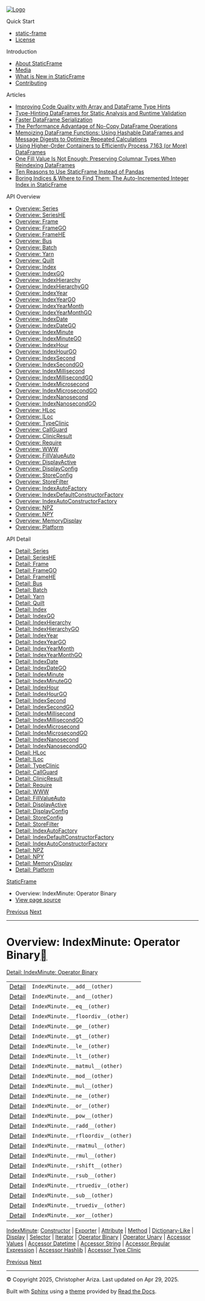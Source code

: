 [![Logo](../_static/sf-logo-web_icon-small.png)](../index.md)

Quick Start

* [static-frame](../readme.md)
* [License](../license.md)

Introduction

* [About StaticFrame](../intro.md)
* [Media](../intro.md#media)
* [What is New in StaticFrame](../new.md)
* [Contributing](../contributing.md)

Articles

* [Improving Code Quality with Array and DataFrame Type Hints](../articles/guard.md)
* [Type-Hinting DataFrames for Static Analysis and Runtime Validation](../articles/ftyping.md)
* [Faster DataFrame Serialization](../articles/serialize.md)
* [The Performance Advantage of No-Copy DataFrame Operations](../articles/no_copy.md)
* [Memoizing DataFrame Functions: Using Hashable DataFrames and Message Digests to Optimize Repeated Calculations](../articles/hash.md)
* [Using Higher-Order Containers to Efficiently Process 7,163 (or More) DataFrames](../articles/uhoc.md)
* [One Fill Value Is Not Enough: Preserving Columnar Types When Reindexing DataFrames](../articles/fill_value.md)
* [Ten Reasons to Use StaticFrame Instead of Pandas](../articles/upgrade.md)
* [Boring Indices & Where to Find Them: The Auto-Incremented Integer Index in StaticFrame](../articles/aiii.md)

API Overview

* [Overview: Series](series.md)
* [Overview: SeriesHE](series_he.md)
* [Overview: Frame](frame.md)
* [Overview: FrameGO](frame_go.md)
* [Overview: FrameHE](frame_he.md)
* [Overview: Bus](bus.md)
* [Overview: Batch](batch.md)
* [Overview: Yarn](yarn.md)
* [Overview: Quilt](quilt.md)
* [Overview: Index](index.md)
* [Overview: IndexGO](index_go.md)
* [Overview: IndexHierarchy](index_hierarchy.md)
* [Overview: IndexHierarchyGO](index_hierarchy_go.md)
* [Overview: IndexYear](index_year.md)
* [Overview: IndexYearGO](index_year_go.md)
* [Overview: IndexYearMonth](index_year_month.md)
* [Overview: IndexYearMonthGO](index_year_month_go.md)
* [Overview: IndexDate](index_date.md)
* [Overview: IndexDateGO](index_date_go.md)
* [Overview: IndexMinute](index_minute.md)
* [Overview: IndexMinuteGO](index_minute_go.md)
* [Overview: IndexHour](index_hour.md)
* [Overview: IndexHourGO](index_hour_go.md)
* [Overview: IndexSecond](index_second.md)
* [Overview: IndexSecondGO](index_second_go.md)
* [Overview: IndexMillisecond](index_millisecond.md)
* [Overview: IndexMillisecondGO](index_millisecond_go.md)
* [Overview: IndexMicrosecond](index_microsecond.md)
* [Overview: IndexMicrosecondGO](index_microsecond_go.md)
* [Overview: IndexNanosecond](index_nanosecond.md)
* [Overview: IndexNanosecondGO](index_nanosecond_go.md)
* [Overview: HLoc](hloc.md)
* [Overview: ILoc](iloc.md)
* [Overview: TypeClinic](type_clinic.md)
* [Overview: CallGuard](call_guard.md)
* [Overview: ClinicResult](clinic_result.md)
* [Overview: Require](require.md)
* [Overview: WWW](www.md)
* [Overview: FillValueAuto](fill_value_auto.md)
* [Overview: DisplayActive](display_active.md)
* [Overview: DisplayConfig](display_config.md)
* [Overview: StoreConfig](store_config.md)
* [Overview: StoreFilter](store_filter.md)
* [Overview: IndexAutoFactory](index_auto_factory.md)
* [Overview: IndexDefaultConstructorFactory](index_default_constructor_factory.md)
* [Overview: IndexAutoConstructorFactory](index_auto_constructor_factory.md)
* [Overview: NPZ](npz.md)
* [Overview: NPY](npy.md)
* [Overview: MemoryDisplay](memory_display.md)
* [Overview: Platform](platform.md)

API Detail

* [Detail: Series](../api_detail/series.md)
* [Detail: SeriesHE](../api_detail/series_he.md)
* [Detail: Frame](../api_detail/frame.md)
* [Detail: FrameGO](../api_detail/frame_go.md)
* [Detail: FrameHE](../api_detail/frame_he.md)
* [Detail: Bus](../api_detail/bus.md)
* [Detail: Batch](../api_detail/batch.md)
* [Detail: Yarn](../api_detail/yarn.md)
* [Detail: Quilt](../api_detail/quilt.md)
* [Detail: Index](../api_detail/index.md)
* [Detail: IndexGO](../api_detail/index_go.md)
* [Detail: IndexHierarchy](../api_detail/index_hierarchy.md)
* [Detail: IndexHierarchyGO](../api_detail/index_hierarchy_go.md)
* [Detail: IndexYear](../api_detail/index_year.md)
* [Detail: IndexYearGO](../api_detail/index_year_go.md)
* [Detail: IndexYearMonth](../api_detail/index_year_month.md)
* [Detail: IndexYearMonthGO](../api_detail/index_year_month_go.md)
* [Detail: IndexDate](../api_detail/index_date.md)
* [Detail: IndexDateGO](../api_detail/index_date_go.md)
* [Detail: IndexMinute](../api_detail/index_minute.md)
* [Detail: IndexMinuteGO](../api_detail/index_minute_go.md)
* [Detail: IndexHour](../api_detail/index_hour.md)
* [Detail: IndexHourGO](../api_detail/index_hour_go.md)
* [Detail: IndexSecond](../api_detail/index_second.md)
* [Detail: IndexSecondGO](../api_detail/index_second_go.md)
* [Detail: IndexMillisecond](../api_detail/index_millisecond.md)
* [Detail: IndexMillisecondGO](../api_detail/index_millisecond_go.md)
* [Detail: IndexMicrosecond](../api_detail/index_microsecond.md)
* [Detail: IndexMicrosecondGO](../api_detail/index_microsecond_go.md)
* [Detail: IndexNanosecond](../api_detail/index_nanosecond.md)
* [Detail: IndexNanosecondGO](../api_detail/index_nanosecond_go.md)
* [Detail: HLoc](../api_detail/hloc.md)
* [Detail: ILoc](../api_detail/iloc.md)
* [Detail: TypeClinic](../api_detail/type_clinic.md)
* [Detail: CallGuard](../api_detail/call_guard.md)
* [Detail: ClinicResult](../api_detail/clinic_result.md)
* [Detail: Require](../api_detail/require.md)
* [Detail: WWW](../api_detail/www.md)
* [Detail: FillValueAuto](../api_detail/fill_value_auto.md)
* [Detail: DisplayActive](../api_detail/display_active.md)
* [Detail: DisplayConfig](../api_detail/display_config.md)
* [Detail: StoreConfig](../api_detail/store_config.md)
* [Detail: StoreFilter](../api_detail/store_filter.md)
* [Detail: IndexAutoFactory](../api_detail/index_auto_factory.md)
* [Detail: IndexDefaultConstructorFactory](../api_detail/index_default_constructor_factory.md)
* [Detail: IndexAutoConstructorFactory](../api_detail/index_auto_constructor_factory.md)
* [Detail: NPZ](../api_detail/npz.md)
* [Detail: NPY](../api_detail/npy.md)
* [Detail: MemoryDisplay](../api_detail/memory_display.md)
* [Detail: Platform](../api_detail/platform.md)

[StaticFrame](../index.md)

* Overview: IndexMinute: Operator Binary
* [View page source](../_sources/api_overview/index_minute-operator_binary.rst.txt)

[Previous](index_minute-iterator.md "Overview: IndexMinute: Iterator")
[Next](index_minute-operator_unary.md "Overview: IndexMinute: Operator Unary")

---

# Overview: IndexMinute: Operator Binary[](#overview-indexminute-operator-binary "Link to this heading")

[Detail: IndexMinute: Operator Binary](../api_detail/index_minute-operator_binary.md#api-detail-indexminute-operator-binary)

|  |  |  |
| --- | --- | --- |
| [Detail](../api_detail/index_minute-operator_binary.md#api-sig-indexminute-add) | `IndexMinute.__add__(other)` |  |
| [Detail](../api_detail/index_minute-operator_binary.md#api-sig-indexminute-and) | `IndexMinute.__and__(other)` |  |
| [Detail](../api_detail/index_minute-operator_binary.md#api-sig-indexminute-eq) | `IndexMinute.__eq__(other)` |  |
| [Detail](../api_detail/index_minute-operator_binary.md#api-sig-indexminute-floordiv) | `IndexMinute.__floordiv__(other)` |  |
| [Detail](../api_detail/index_minute-operator_binary.md#api-sig-indexminute-ge) | `IndexMinute.__ge__(other)` |  |
| [Detail](../api_detail/index_minute-operator_binary.md#api-sig-indexminute-gt) | `IndexMinute.__gt__(other)` |  |
| [Detail](../api_detail/index_minute-operator_binary.md#api-sig-indexminute-le) | `IndexMinute.__le__(other)` |  |
| [Detail](../api_detail/index_minute-operator_binary.md#api-sig-indexminute-lt) | `IndexMinute.__lt__(other)` |  |
| [Detail](../api_detail/index_minute-operator_binary.md#api-sig-indexminute-matmul) | `IndexMinute.__matmul__(other)` |  |
| [Detail](../api_detail/index_minute-operator_binary.md#api-sig-indexminute-mod) | `IndexMinute.__mod__(other)` |  |
| [Detail](../api_detail/index_minute-operator_binary.md#api-sig-indexminute-mul) | `IndexMinute.__mul__(other)` |  |
| [Detail](../api_detail/index_minute-operator_binary.md#api-sig-indexminute-ne) | `IndexMinute.__ne__(other)` |  |
| [Detail](../api_detail/index_minute-operator_binary.md#api-sig-indexminute-or) | `IndexMinute.__or__(other)` |  |
| [Detail](../api_detail/index_minute-operator_binary.md#api-sig-indexminute-pow) | `IndexMinute.__pow__(other)` |  |
| [Detail](../api_detail/index_minute-operator_binary.md#api-sig-indexminute-radd) | `IndexMinute.__radd__(other)` |  |
| [Detail](../api_detail/index_minute-operator_binary.md#api-sig-indexminute-rfloordiv) | `IndexMinute.__rfloordiv__(other)` |  |
| [Detail](../api_detail/index_minute-operator_binary.md#api-sig-indexminute-rmatmul) | `IndexMinute.__rmatmul__(other)` |  |
| [Detail](../api_detail/index_minute-operator_binary.md#api-sig-indexminute-rmul) | `IndexMinute.__rmul__(other)` |  |
| [Detail](../api_detail/index_minute-operator_binary.md#api-sig-indexminute-rshift) | `IndexMinute.__rshift__(other)` |  |
| [Detail](../api_detail/index_minute-operator_binary.md#api-sig-indexminute-rsub) | `IndexMinute.__rsub__(other)` |  |
| [Detail](../api_detail/index_minute-operator_binary.md#api-sig-indexminute-rtruediv) | `IndexMinute.__rtruediv__(other)` |  |
| [Detail](../api_detail/index_minute-operator_binary.md#api-sig-indexminute-sub) | `IndexMinute.__sub__(other)` |  |
| [Detail](../api_detail/index_minute-operator_binary.md#api-sig-indexminute-truediv) | `IndexMinute.__truediv__(other)` |  |
| [Detail](../api_detail/index_minute-operator_binary.md#api-sig-indexminute-xor) | `IndexMinute.__xor__(other)` |  |

[IndexMinute](index_minute.md#api-overview-indexminute): [Constructor](index_minute-constructor.md#api-overview-indexminute-constructor) | [Exporter](index_minute-exporter.md#api-overview-indexminute-exporter) | [Attribute](index_minute-attribute.md#api-overview-indexminute-attribute) | [Method](index_minute-method.md#api-overview-indexminute-method) | [Dictionary-Like](index_minute-dictionary_like.md#api-overview-indexminute-dictionary-like) | [Display](index_minute-display.md#api-overview-indexminute-display) | [Selector](index_minute-selector.md#api-overview-indexminute-selector) | [Iterator](index_minute-iterator.md#api-overview-indexminute-iterator) | [Operator Binary](#api-overview-indexminute-operator-binary) | [Operator Unary](index_minute-operator_unary.md#api-overview-indexminute-operator-unary) | [Accessor Values](index_minute-accessor_values.md#api-overview-indexminute-accessor-values) | [Accessor Datetime](index_minute-accessor_datetime.md#api-overview-indexminute-accessor-datetime) | [Accessor String](index_minute-accessor_string.md#api-overview-indexminute-accessor-string) | [Accessor Regular Expression](index_minute-accessor_regular_expression.md#api-overview-indexminute-accessor-regular-expression) | [Accessor Hashlib](index_minute-accessor_hashlib.md#api-overview-indexminute-accessor-hashlib) | [Accessor Type Clinic](index_minute-accessor_type_clinic.md#api-overview-indexminute-accessor-type-clinic)

[Previous](index_minute-iterator.md "Overview: IndexMinute: Iterator")
[Next](index_minute-operator_unary.md "Overview: IndexMinute: Operator Unary")

---

© Copyright 2025, Christopher Ariza.
Last updated on Apr 29, 2025.

Built with [Sphinx](https://www.sphinx-doc.org/) using a
[theme](https://github.com/readthedocs/sphinx_rtd_theme)
provided by [Read the Docs](https://readthedocs.org).
